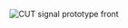 
![CUT signal prototype front](https://github.com/user-attachments/assets/81799700-91ab-482a-b16e-424953d8c3f4)
